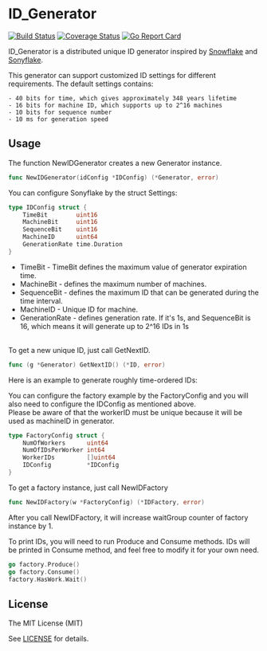 ID_Generator
=========

[![Build Status](https://travis-ci.org/sony/sonyflake.svg?branch=master)](https://travis-ci.org/sony/sonyflake)
[![Coverage Status](https://coveralls.io/repos/sony/sonyflake/badge.svg?branch=master&service=github)](https://coveralls.io/github/sony/sonyflake?branch=master)
[![Go Report Card](https://goreportcard.com/badge/github.com/sony/sonyflake)](https://goreportcard.com/report/github.com/sony/sonyflake)

ID_Generator is a distributed unique ID generator inspired by [Snowflake](https://blog.twitter.com/2010/announcing-snowflake) and [Sonyflake](https://github.com/sony/sonyflake). 

This generator can support customized ID settings for different requirements. The default settings contains:

    - 40 bits for time, which gives approximately 348 years lifetime
    - 16 bits for machine ID, which supports up to 2^16 machines
    - 10 bits for sequence number
    - 10 ms for generation speed



Usage
-----

The function NewIDGenerator creates a new Generator instance.

```go
func NewIDGenerator(idConfig *IDConfig) (*Generator, error) 
```

You can configure Sonyflake by the struct Settings:

```go
type IDConfig struct {
	TimeBit        uint16
	MachineBit     uint16
	SequenceBit    uint16
	MachineID      uint64
	GenerationRate time.Duration
}
```


 * TimeBit - TimeBit defines the maximum value of generator expiration time.
 * MachineBit - defines the maximum number of machines.
 * SequenceBit - defines the maximum ID that can be generated during the time interval.
 * MachineID - Unique ID for machine.
 * GenerationRate - defines generation rate. If it's 1s, and SequenceBit is 16, which means it will generate up to 2^16 IDs in 1s


<br>
To get a new unique ID, just call GetNextID.

```go
func (g *Generator) GetNextID() (*ID, error)
```

Here is an example to generate roughly time-ordered IDs:

You can configure the factory example by the FactoryConfig and you will also need to configure the IDConfig as mentioned above. <br>
Please be aware of that the workerID must be unique because it will be used as machineID in generator.

```go
type FactoryConfig struct {
	NumOfWorkers      uint64
	NumOfIDsPerWorker int64
	WorkerIDs         []uint64
	IDConfig          *IDConfig
}
```

To get a factory instance, just call  NewIDFactory
```go
func NewIDFactory(w *FactoryConfig) (*IDFactory, error) 
```
After you call NewIDFactory, it will increase waitGroup counter of factory instance by 1.

To print IDs,  you will need to run Produce and Consume methods. IDs will be printed in Consume method, and feel free to modify it for your own need.
```go
go factory.Produce()
go factory.Consume()
factory.HasWork.Wait()
```
License
-------

The MIT License (MIT)

See [LICENSE](https://github.com/sony/sonyflake/blob/master/LICENSE) for details.